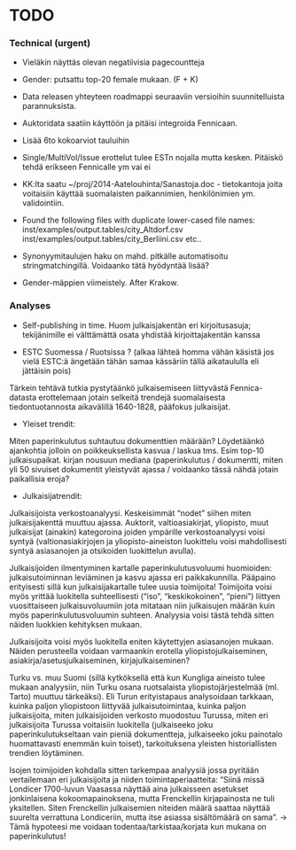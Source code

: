 TODO
==========


### Technical (urgent)

- Vieläkin näyttäs olevan negatiivisia pagecountteja

- Gender: putsattu top-20 female mukaan. (F + K)

- Data releasen yhteyteen roadmappi seuraaviin versioihin
  suunnitelluista parannuksista.

- Auktoridata saatiin käyttöön ja pitäisi integroida Fennicaan.

- Lisää 6to kokoarviot tauluihin

- Single/MultiVol/Issue erottelut tulee ESTn nojalla mutta
  kesken. Pitäiskö tehdä erikseen Fennicalle ym vai ei

- KK:lta saatu ~/proj/2014-Aatelouhinta/Sanastoja.doc - tietokantoja
  joita voitaisiin käyttää suomalaisten paikannimien, henkilönimien
  ym. validointiin.

- Found the following files with duplicate lower-cased file names:
  inst/examples/output.tables/city_Altdorf.csv
  inst/examples/output.tables/city_Berliini.csv
  etc..

- Synonyymitaulujen haku on mahd. pitkälle automatisoitu
  stringmatchingillä. Voidaanko tätä hyödyntää lisää?
  
- Gender-mäppien viimeistely. After Krakow.


### Analyses

- Self-publishing in time. Huom julkaisjakentän eri kirjoitusasuja;
  tekijänimille ei välttämättä osata yhdistää kirjoittajakentän kanssa

- ESTC Suomessa / Ruotsissa ? (alkaa lähteä homma vähän käsistä jos
  vielä ESTC:ä ängetään tähän samaa kässäriin tällä aikataululla eli
  jättäisin pois)


Tärkein tehtävä tutkia pystytäänkö julkaisemiseen liittyvästä
Fennica-datasta erottelemaan jotain selkeitä trendejä suomalaisesta
tiedontuotannosta aikavälillä 1640-1828, pääfokus julkaisijat.

* Yleiset trendit:

Miten paperinkulutus suhtautuu dokumenttien määrään? Löydetäänkö
ajankohtia jolloin on poikkeuksellista kasvua / laskua tms. Esim
top-10 julkaisupaikat. kirjan nousuun mediana (paperinkulutus /
dokumentti, miten yli 50 sivuiset dokumentit yleistyvät ajassa /
voidaanko tässä nähdä jotain paikallisia eroja?

* Julkaisijatrendit:

Julkaisijoista verkostoanalyysi. Keskeisimmät “nodet” siihen miten
julkaisijakenttä muuttuu ajassa. Auktorit, valtioasiakirjat,
yliopisto, muut julkaisijat (ainakin) kategoroina joiden ympärille
verkostoanalyysi voisi syntyä (valtionasiakirjojen ja
yliopisto-aineiston luokittelu voisi mahdollisesti syntyä asiasanojen
ja otsikoiden luokittelun avulla).

Julkaisijoiden ilmentyminen kartalle paperinkulutusvoluumi huomioiden:
julkaisutoiminnan leviäminen ja kasvu ajassa eri
paikkakunnilla. Pääpaino erityisesti sillä kun julkaisijakartalle
tulee uusia toimijoita! Toimijoita voisi myös yrittää luokitella
suhteellisesti (“iso”, “keskikokoinen”, “pieni”) liittyen
vuosittaiseen julkaisuvoluumiin jota mitataan niin julkaisujen määrän
kuin myös paperinkulutusvoluumin suhteen. Analyysia voisi tästä tehdä
sitten näiden luokkien kehityksen mukaan.

Julkaisijoita voisi myös luokitella eniten käytettyjen asiasanojen
mukaan. Näiden perusteella voidaan varmaankin erotella
yliopistojulkaiseminen, asiakirja/asetusjulkaiseminen,
kirjajulkaiseminen?

Turku vs. muu Suomi (sillä kytköksellä että kun Kungliga aineisto
tulee mukaan analyysiin, niin Turku osana ruotsalaista
yliopistojärjestelmää (ml. Tarto) muuttuu tärkeäksi). Eli Turun
erityistapaus analysoidaan tarkkaan, kuinka paljon yliopistoon
liittyvää julkaisutoimintaa, kuinka paljon julkaisijoita, miten
julkaisijoiden verkosto muodostuu Turussa, miten eri julkaisijoita
Turussa voitaisiin luokitella (julkaiseeko joku paperinkulutukseltaan
vain pieniä dokumentteja, julkaiseeko joku painotalo huomattavasti
enemmän kuin toiset), tarkoituksena yleisten historiallisten trendien
löytäminen.

Isojen toimijoiden kohdalla sitten tarkempaa analyysiä jossa pyritään
vertailemaan eri julkaisijoita ja niiden toimintaperiaatteita: “Siinä
missä Londicer 1700-luvun Vaasassa näyttää aina julkaisseen asetukset
jonkinlaisena kokoomapainoksena, mutta Frenckellin kirjapainosta ne
tuli yksitellen. Siten Frenckellin julkaisemien niteiden määrä saattaa
näyttää suurelta verrattuna Londiceriin, mutta itse asiassa
sisältömäärä on sama”. → Tämä hypoteesi me voidaan
todentaa/tarkistaa/korjata kun mukana on paperinkulutus!

